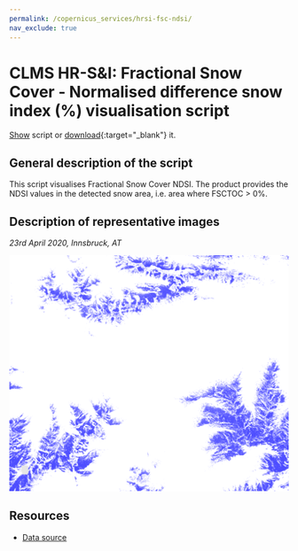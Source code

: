 ```yaml
---
permalink: /copernicus_services/hrsi-fsc-ndsi/
nav_exclude: true
---
```


# CLMS HR-S&I: Fractional Snow Cover - Normalised difference snow index (%) visualisation script

<a href="#" id='togglescript'>Show</a> script or [download](script.js){:target="_blank"} it.
<div id='script_view' style="display:none">
{% highlight javascript %}
{% include_relative script.js %}
{% endhighlight %}
</div>

## General description of the script  
This script visualises Fractional Snow Cover NDSI. The product provides the NDSI values in the detected snow area, i.e. area where
FSCTOC > 0%.

  
## Description of representative images
*23rd April 2020, Innsbruck, AT* 

![NDSI](fig/figure.png)  

## Resources

- [Data source](https://land.copernicus.eu/pan-european/biophysical-parameters/high-resolution-snow-and-ice-monitoring/snow-products)